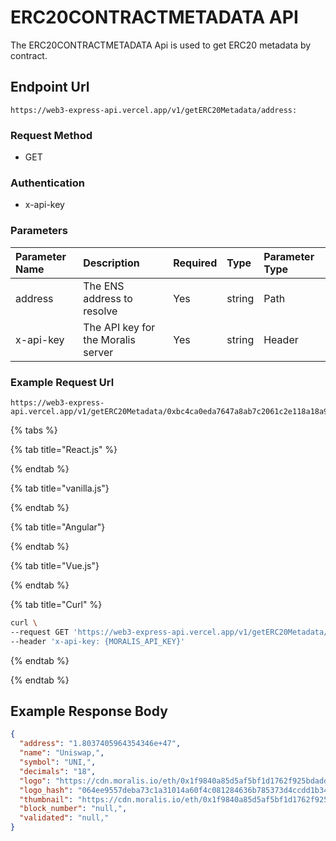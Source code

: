 # ERC20CONTRACTMETADATA API

The ERC20CONTRACTMETADATA Api is used to get ERC20 metadata by contract.

<!-- How to call the enpiont  -->

## Endpoint Url

```text
https://web3-express-api.vercel.app/v1/getERC20Metadata/address:
```

### Request Method

* GET

### Authentication

* x-api-key

### Parameters

| Parameter Name | Description | Required | Type | Parameter Type |
| :--- | :--- | :--- | :--- | :--- |
| address | The ENS address to resolve | Yes | string | Path |
|x-api-key| The API key for the Moralis server | Yes | string | Header |

### Example Request Url

```text
https://web3-express-api.vercel.app/v1/getERC20Metadata/0xbc4ca0eda7647a8ab7c2061c2e118a18a936f13d
```

<!-- tabs -->

{% tabs %}

{% tab title="React.js" %}

{% endtab %}

{% tab title="vanilla.js"}

{% endtab %}

{% tab title="Angular"}

{% endtab %}

{% tab title="Vue.js"}

{% endtab %}

{% tab title="Curl" %}

```bash
curl \
--request GET 'https://web3-express-api.vercel.app/v1/getERC20Metadata/0xbc4ca0eda7647a8ab7c2061c2e118a18a936f13d' \
--header 'x-api-key: {MORALIS_API_KEY}'
```

{% endtab %}

{% endtab %}

## Example Response Body

```json
{
  "address": "1.8037405964354346e+47",
  "name": "Uniswap,",
  "symbol": "UNI,",
  "decimals": "18",
  "logo": "https://cdn.moralis.io/eth/0x1f9840a85d5af5bf1d1762f925bdaddc4201f984.webp,",
  "logo_hash": "064ee9557deba73c1a31014a60f4c081284636b785373d4ccdd1b3440df11f43,",
  "thumbnail": "https://cdn.moralis.io/eth/0x1f9840a85d5af5bf1d1762f925bdaddc4201f984_thumb.webp,",
  "block_number": "null,",
  "validated": "null,"
}
```
